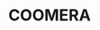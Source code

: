 ---
lastmod: '2025-04-06T06:05:21+00:00'
latitude: -27.805498
layout: suburb
longitude: 153.392892
postcode: '4209'
state: QLD
title: COOMERA
url: /qld/coomera/
---